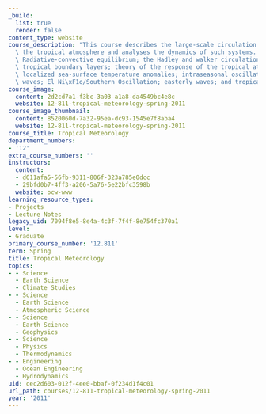```yaml
---
_build:
  list: true
  render: false
content_type: website
course_description: "This course describes the large-scale circulation systems of\
  \ the tropical atmosphere and analyses the dynamics of such systems. Topics include:\
  \ Radiative-convective equilibrium; the Hadley and walker circulation; monsoons;\
  \ tropical boundary layers; theory of the response of the tropical atmosphere to\
  \ localized sea-surface temperature anomalies; intraseasonal oscillations; equatorial\
  \ waves; El Ni\xF1o/Southern Oscillation; easterly waves; and tropical cyclones.\n"
course_image:
  content: 2d2cd7a1-f3bc-3a03-a1a8-da4549bc4e8c
  website: 12-811-tropical-meteorology-spring-2011
course_image_thumbnail:
  content: 8520060d-7a32-95ea-dc93-1545e7f8aba4
  website: 12-811-tropical-meteorology-spring-2011
course_title: Tropical Meteorology
department_numbers:
- '12'
extra_course_numbers: ''
instructors:
  content:
  - d611afa5-56fb-9311-806f-323a785e0dcc
  - 29bfd0b7-4ff3-a206-5a76-5e22bfc3598b
  website: ocw-www
learning_resource_types:
- Projects
- Lecture Notes
legacy_uid: 7094f8e5-8e4a-4c3f-7f4f-8e754fc370a1
level:
- Graduate
primary_course_number: '12.811'
term: Spring
title: Tropical Meteorology
topics:
- - Science
  - Earth Science
  - Climate Studies
- - Science
  - Earth Science
  - Atmospheric Science
- - Science
  - Earth Science
  - Geophysics
- - Science
  - Physics
  - Thermodynamics
- - Engineering
  - Ocean Engineering
  - Hydrodynamics
uid: cec2d603-012f-4ee0-bbaf-0f234d1f4c01
url_path: courses/12-811-tropical-meteorology-spring-2011
year: '2011'
---
```

